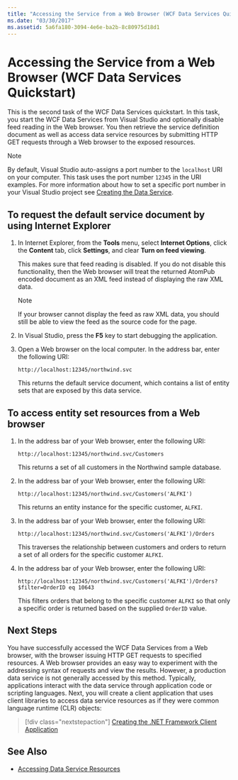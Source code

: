 ```yaml
---
title: "Accessing the Service from a Web Browser (WCF Data Services Quickstart)"
ms.date: "03/30/2017"
ms.assetid: 5a6fa180-3094-4e6e-ba2b-8c80975d18d1
---
```

# Accessing the Service from a Web Browser (WCF Data Services Quickstart)

This is the second task of the WCF Data Services quickstart. In this task, you start the WCF Data Services from Visual Studio and optionally disable feed reading in the Web browser. You then retrieve the service definition document as well as access data service resources by submitting HTTP GET requests through a Web browser to the exposed resources.

> [!NOTE]
> By default, Visual Studio auto-assigns a port number to the `localhost` URI on your computer. This task uses the port number `12345` in the URI examples. For more information about how to set a specific port number in your Visual Studio project see [Creating the Data Service](../../../../docs/framework/data/wcf/creating-the-data-service.md).

## To request the default service document by using Internet Explorer

1.  In Internet Explorer, from the **Tools** menu, select **Internet Options**, click the **Content** tab, click **Settings**, and clear **Turn on feed viewing**.

     This makes sure that feed reading is disabled. If you do not disable this functionality, then the Web browser will treat the returned AtomPub encoded document as an XML feed instead of displaying the raw XML data.

    > [!NOTE]
    > If your browser cannot display the feed as raw XML data, you should still be able to view the feed as the source code for the page.

2.  In Visual Studio, press the **F5** key to start debugging the application.

3.  Open a Web browser on the local computer. In the address bar, enter the following URI:

    ```
    http://localhost:12345/northwind.svc
    ```

     This returns the default service document, which contains a list of entity sets that are exposed by this data service.

## To access entity set resources from a Web browser

1.  In the address bar of your Web browser, enter the following URI:

    ```
    http://localhost:12345/northwind.svc/Customers
    ```

     This returns a set of all customers in the Northwind sample database.

2.  In the address bar of your Web browser, enter the following URI:

    ```
    http://localhost:12345/northwind.svc/Customers('ALFKI')
    ```

     This returns an entity instance for the specific customer, `ALFKI`.

3.  In the address bar of your Web browser, enter the following URI:

    ```
    http://localhost:12345/northwind.svc/Customers('ALFKI')/Orders
    ```

     This traverses the relationship between customers and orders to return a set of all orders for the specific customer `ALFKI`.

4.  In the address bar of your Web browser, enter the following URI:

    ```
    http://localhost:12345/northwind.svc/Customers('ALFKI')/Orders?$filter=OrderID eq 10643
    ```

     This filters orders that belong to the specific customer `ALFKI` so that only a specific order is returned based on the supplied `OrderID` value.

## Next Steps

You have successfully accessed the WCF Data Services from a Web browser, with the browser issuing HTTP GET requests to specified resources. A Web browser provides an easy way to experiment with the addressing syntax of requests and view the results. However, a production data service is not generally accessed by this method. Typically, applications interact with the data service through application code or scripting languages. Next, you will create a client application that uses client libraries to access data service resources as if they were common language runtime (CLR) objects:

> [!div class="nextstepaction"]
> [Creating the .NET Framework Client Application](../../../../docs/framework/data/wcf/creating-the-dotnet-client-application-wcf-data-services-quickstart.md)

## See Also

- [Accessing Data Service Resources](../../../../docs/framework/data/wcf/accessing-data-service-resources-wcf-data-services.md)
